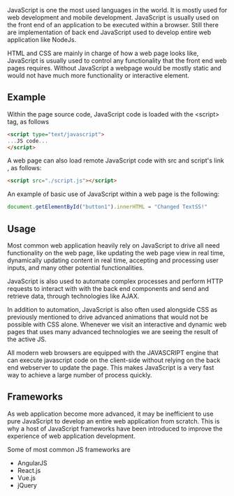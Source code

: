 JavaScript is one the most used languages in the world. It is mostly used for web development and mobile development. 
JavaScript is usually used on the front end of an application to be executed within a browser.
Still there are implementation of back end JavaScript used to develop entire web application like NodeJs.

HTML and CSS are mainly in charge of how a web page looks like, JavaScript is usually used to control any functionality that the front end web pages requires.
Without JavaScript a webpage would be mostly static and would not have much more functionality or interactive element.

## Example
Within the page source code, JavaScript code is loaded with the \<script> tag, as follows
```html
<script type="text/javascript">
...JS code...
</script>
```
A web page can also load remote JavaScript code with src and script's link , as follows:
```html
<script src="./script.js"></script>
```
An example of basic use of JavaScript within a web page is the following:
```jsx
document.getElementById("button1").innerHTML = "Changed TextSS!"
```

## Usage
Most common web application heavily rely on JavaScript to drive all need functionality on the web page, like updating the web page view in real time, dynamically updating content in real time, accepting and processing user inputs, and many other potential functionalities.

JavaScript is also used to automate complex processes and perform HTTP requests to interact with with the back end components and send and retrieve data, through technologies like AJAX.

In addition to automation, JavaScript is also often used alongside CSS as previously mentioned to drive advanced animations that would not be possible with CSS alone. 
Whenever we visit an interactive and dynamic web pages that uses many advanced technologies we are seeing the result of the active JS.

All modern web browsers are equipped with the JAVASCRIPT engine that can execute javascript code on the client-side without relying on the back end webserver to update the page. This makes JavaScript is a very fast way to achieve a large number of process quickly.

## Frameworks
As web application become more advanced, it may be inefficient to use pure JavaScript to develop an entire web application from scratch. This is why a host of JavaScript frameworks have been introduced to improve the experience of web application development.

Some of most common JS frameworks are 
- AngularJS
- React.js
- Vue.js
- jQuery





